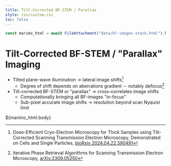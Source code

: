 ```yaml
---
title: Tilt-Corrected BF-STEM / Parallax
style: css/custom.css
toc: false
---
```


<script type="module" src="https://cdn.jsdelivr.net/npm/@marimo-team/islands@0.6.19/dist/main.js"></script>
<link
    href="https://cdn.jsdelivr.net/npm/@marimo-team/islands@0.6.19/dist/style.css"
    rel="stylesheet"
    crossorigin="anonymous"
/>
<link rel="preconnect" href="https://fonts.googleapis.com" />
<link
    rel="preconnect"
    href="https://fonts.gstatic.com"
    crossorigin
/>
<link href="https://fonts.googleapis.com/css2?family=Fira+Mono:wght@400;500;700&amp;family=Lora&amp;family=PT+Sans:wght@400;700&amp;display=swap" rel="stylesheet" />
<link
    rel="stylesheet"
    href="https://cdn.jsdelivr.net/npm/katex@0.16.10/dist/katex.min.css"
    integrity="sha384-wcIxkf4k558AjM3Yz3BBFQUbk/zgIYC2R0QpeeYb+TwlBVMrlgLqwRjRtGZiK7ww"
    crossorigin="anonymous"
/>

```js
const marimo_html = await FileAttachment("data/bf-images-stack.html").html();
```

# Tilt-Corrected BF-STEM / "Parallax" Imaging

- Tilted plane-wave illumination &rarr; lateral image shifts[^1]
  - Degree of shift depends on aberrations gradient -- notably defocus[^2]
- Tilt-corrected BF-STEM or "parallax" &rarr; cross-correlates image shifts
  - Computationally bringing all BF-images "in-focus"
  - Sub-pixel accurate image shifts &rarr; resolution beyond scan Nyquist limit

<div class="card" style="background: var(--theme-foreground);">
  <div id="marimo-island"> ${marimo_html.body} </div>
</div>

[^1]: Dose-Efficient Cryo-Electron Microscopy for Thick Samples using Tilt-Corrected Scanning Transmission Electron Microscopy, Demonstrated on Cells and Single Particles, [bioRxiv 2024.04.22.590491](https://www.biorxiv.org/content/10.1101/2024.04.22.590491v1)

[^2]: Iterative Phase Retrieval Algorithms for Scanning Transmission Electron Microscopy, [arXiv:2309.05250](https://arxiv.org/abs/2309.05250)
